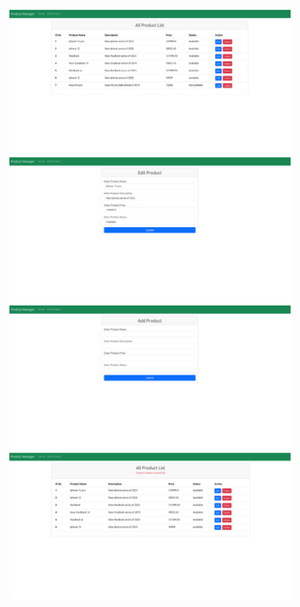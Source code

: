 ![Screenshot from 2024-09-24 11-21-16](https://github.com/suvadip717/Product-Management/blob/main/Screenshots/Screenshot%20from%202024-09-24%2011-21-16.png)
![Screenshot from 2024-09-24 11-21-32](https://github.com/suvadip717/Product-Management/blob/main/Screenshots/Screenshot%20from%202024-09-24%2011-21-32.png)
![Screenshot from 2024-09-24 11-22-02](https://github.com/suvadip717/Product-Management/blob/main/Screenshots/Screenshot%20from%202024-09-24%2011-22-02.png)
![Screenshot from 2024-09-24 11-22-52](https://github.com/suvadip717/Product-Management/blob/main/Screenshots/Screenshot%20from%202024-09-24%2011-22-52.png)